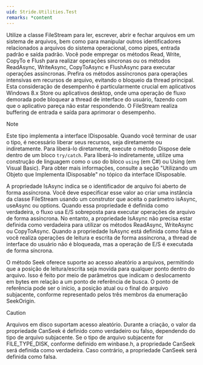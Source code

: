 ```yaml
---
uid: Stride.Utilities.Test
remarks: *content
---
```


Utilize a classe FileStream para ler, escrever, abrir e fechar arquivos em um sistema de arquivos, bem como para manipular outros identificadores relacionados a arquivos do sistema operacional, como pipes, entrada padrão e saída padrão. Você pode empregar os métodos Read, Write, CopyTo e Flush para realizar operações síncronas ou os métodos ReadAsync, WriteAsync, CopyToAsync e FlushAsync para executar operações assíncronas. Prefira os métodos assíncronos para operações intensivas em recursos de arquivo, evitando o bloqueio da thread principal. Esta consideração de desempenho é particularmente crucial em aplicativos Windows 8.x Store ou aplicativos desktop, onde uma operação de fluxo demorada pode bloquear a thread de interface do usuário, fazendo com que o aplicativo pareça não estar respondendo. O FileStream realiza buffering de entrada e saída para aprimorar o desempenho.

> [!Note]
> Este tipo implementa a interface IDisposable. Quando você terminar de usar o tipo, é necessário liberar seus recursos, seja diretamente ou indiretamente. Para liberá-lo diretamente, execute o método Dispose dele dentro de um bloco `try/catch`. Para liberá-lo indiretamente, utilize uma construção de linguagem como o uso do bloco `using` (em C#) ou Using (em Visual Basic). Para obter mais informações, consulte a seção "Utilizando um Objeto que Implementa IDisposable" no tópico da interface IDisposable.

A propriedade IsAsync indica se o identificador de arquivo foi aberto de forma assíncrona. Você deve especificar esse valor ao criar uma instância da classe FileStream usando um construtor que aceita o parâmetro isAsync, useAsync ou options. Quando essa propriedade é definida como verdadeira, o fluxo usa E/S sobreposta para executar operações de arquivo de forma assíncrona. No entanto, a propriedade IsAsync não precisa estar definida como verdadeira para utilizar os métodos ReadAsync, WriteAsync ou CopyToAsync. Quando a propriedade IsAsync está definida como falsa e você realiza operações de leitura e escrita de forma assíncrona, a thread de interface do usuário não é bloqueada, mas a operação de E/S é executada de forma síncrona.

O método Seek oferece suporte ao acesso aleatório a arquivos,  permitindo que a posição de leitura/escrita seja movida para qualquer ponto dentro do arquivo. Isso é feito por meio de parâmetros que indicam o deslocamento em bytes em relação a um ponto de referência de busca. O ponto de referência pode ser o início, a posição atual ou o final do arquivo subjacente, conforme representado pelos três membros da enumeração SeekOrigin.

> [!Caution]
> Arquivos em disco suportam acesso aleatório. Durante a criação, o valor da propriedade CanSeek é definido como verdadeiro ou falso, dependendo do tipo de arquivo subjacente. Se o tipo de arquivo subjacente for FILE_TYPE_DISK, conforme definido em winbase.h, a propriedade CanSeek será definida como verdadeira. Caso contrário, a propriedade CanSeek será definida como falsa.